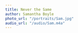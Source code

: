 ```yaml
---
title: Never the Same
author: Samantha Boyle
photo_url: "/portraits/Sam.jpg"
audio_url: "/audio/Sam.m4a"
---
```



